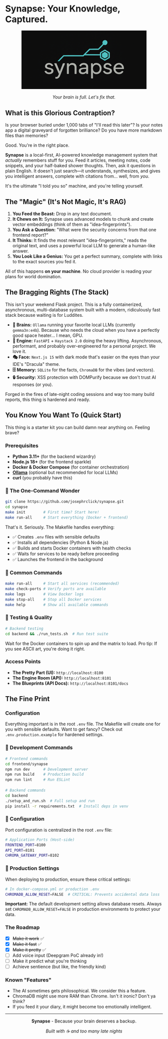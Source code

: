 # Synapse: Your Knowledge, Captured.

<div align="center">
  <img src="frontend/synapse/public/synapse-logo-2.png" alt="Capture Logo" width="400" />
  
 *Your brain is full. Let's fix that.*
</div>

## What is this Glorious Contraption?

Is your browser buried under 1,000 tabs of "I'll read this later"? Is your notes app a digital graveyard of forgotten brilliance? Do you have more markdown files than memories?

Good. You're in the right place.

**Synapse** is a local-first, AI-powered knowledge management system that *actually* remembers stuff for you. Feed it articles, meeting notes, code snippets, and your half-baked shower thoughts. Then, ask it questions in plain English. It doesn't just search—it understands, synthesizes, and gives you intelligent answers, complete with citations from... well, from *you*.

It's the ultimate "I told you so" machine, and you're telling yourself.

## The "Magic" (It's Not Magic, It's RAG)

1.  **You Feed the Beast:** Drop in any text document.
2.  **It Chews on It:** Synapse uses advanced models to chunk and create vector embeddings (think of them as "idea-fingerprints").
3.  **You Ask a Question:** "What were the security concerns from that one frontend report?"
4.  **It Thinks:** It finds the most relevant "idea-fingerprints," reads the original text, and uses a powerful local LLM to generate a human-like answer.
5.  **You Look Like a Genius:** You get a perfect summary, complete with links to the exact sources you fed it.

All of this happens **on your machine**. No cloud provider is reading your plans for world domination.

## The Bragging Rights (The Stack)

This isn't your weekend Flask project. This is a fully containerized, asynchronous, multi-database system built with a modern, ridiculously fast stack because waiting is for Luddites.

  * **🧠 Brains:** `Ollama` running your favorite local LLMs (currently `gemma3n:e4b`). Because who needs the cloud when you have a perfectly good space heater... I mean, GPU.
  * **🚀 Engine:** `FastAPI` + `Haystack 2.0` doing the heavy lifting. Asynchronous, performant, and probably over-engineered for a personal project. We love it.
  * **🎭 Face:** `Next.js 15` with dark mode that's easier on the eyes than your IDE's "Dracula" theme.
  * **🗄️ Memory:** `SQLite` for the facts, `ChromaDB` for the vibes (and vectors).
  * **🔒 Security:** XSS protection with DOMPurify because we don't trust AI responses (or you).

Forged in the fires of late-night coding sessions and way too many build reports, this thing is hardened and ready.

## You Know You Want To (Quick Start)

This thing is a starter kit you can build damn near anything on. Feeling brave?

### Prerequisites

  * **Python 3.11+** (for the backend wizardry)
  * **Node.js 18+** (for the frontend sparkle)
  * **Docker & Docker Compose** (for container orchestration)
  * **[Ollama](https://ollama.ai/)** (optional but recommended for local LLMs)
  * **curl** (you probably have this)

### 🚀 The One-Command Wonder

```bash
git clone https://github.com/josephrclick/synapse.git
cd synapse
make init        # First time? Start here!
make run-all     # Start everything (Docker + frontend)
```

That's it. Seriously. The Makefile handles everything:
- ✅ Creates `.env` files with sensible defaults
- ✅ Installs all dependencies (Python & Node.js)
- ✅ Builds and starts Docker containers with health checks
- ✅ Waits for services to be ready before proceeding
- ✅ Launches the frontend in the background

### 🎯 Common Commands

```bash
make run-all     # Start all services (recommended)
make check-ports # Verify ports are available
make logs        # View Docker logs
make stop-all    # Stop all Docker services
make help        # Show all available commands
```

### 🔐 Testing & Quality

```bash
# Backend testing
cd backend && ./run_tests.sh  # Run test suite
```

Wait for the Docker containers to spin up and the matrix to load. Pro tip: If you see ASCII art, you're doing it right.

### Access Points

  * **The Pretty Part (UI):** `http://localhost:8100`
  * **The Engine Room (API):** `http://localhost:8101`
  * **The Blueprints (API Docs):** `http://localhost:8101/docs`

## The Fine Print

### Configuration

Everything important is in the root `.env` file. The Makefile will create one for you with sensible defaults. Want to get fancy? Check out `.env.production.example` for hardened settings.

### 🧪 Development Commands

```bash
# Frontend commands
cd frontend/synapse
npm run dev      # Development server
npm run build    # Production build
npm run lint     # Run ESLint

# Backend commands
cd backend
./setup_and_run.sh  # Full setup and run
pip install -r requirements.txt  # Install deps in venv
```

### 🔧 Configuration

Port configuration is centralized in the root `.env` file:

```bash
# Application Ports (Host-side)
FRONTEND_PORT=8100
API_PORT=8101
CHROMA_GATEWAY_PORT=8102
```

### 🚨 Production Settings

When deploying to production, ensure these critical settings:

```bash
# In docker-compose.yml or production .env
CHROMADB_ALLOW_RESET=FALSE  # CRITICAL: Prevents accidental data loss
```

**Important:** The default development setting allows database resets. Always set `CHROMADB_ALLOW_RESET=FALSE` in production environments to protect your data.

### The Roadmap

  * [x] ~~Make it work~~ ✅
  * [x] ~~Make it fast~~ ✅  
  * [x] ~~Make it pretty~~ ✅
  * [ ] Add voice input (Deepgram PoC already in!)
  * [ ] Make it predict what you're thinking
  * [ ] Achieve sentience (but like, the friendly kind)

### Known "Features"

  * The AI sometimes gets philosophical. We consider this a feature.
  * ChromaDB might use more RAM than Chrome. Isn't it ironic? Don't ya think?
  * If you feed it your diary, it might become too emotionally intelligent.

-----

<div align="center">

**Synapse** - Because your brain deserves a backup.

*Built with ☕ and too many late nights*

</div> 
